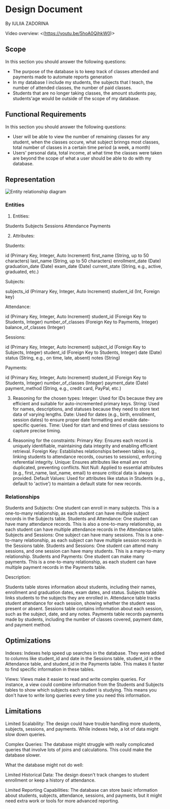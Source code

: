 # Design Document

By IULIIA ZADORINA

Video overview: <(https://youtu.be/5hoA0QjhkW0)>

## Scope

In this section you should answer the following questions:

* The purpose of the database is to keep track of classes attended and payments made to automate reports generation
* In my database I include my students, the subjects that I teach, the number of attended classes, the number of paid classes.
* Students that are no longer taking classes, the amount students pay, students'age would be outside of the scope of my database.

## Functional Requirements

In this section you should answer the following questions:

* User will be able to view the number of remaining classes for any student, when the classes occure, what subject brinngs most classes, total number of classes in a certain time period (a week, a month)
* Users' personal data, total income, at what time the classes were taken are beyond the scope of what a user should be able to do with my database.

## Representation

![Entity relationship diagram](entity_diagram.png)


### Entities

1. Entities:

Students
Subjects
Sessions
Attendance
Payments

2. Attributes:

Students:

id (Primary Key, Integer, Auto Increment)
first_name (String, up to 50 characters)
last_name (String, up to 50 characters)
enrollment_date (Date)
graduation_date (Date)
exam_date (Date)
current_state (String, e.g., active, graduated, etc.)

Subjects:

subjects_id (Primary Key, Integer, Auto Increment)
student_id (Int, Foreign key)

Attendance:

id (Primary Key, Integer, Auto Increment)
student_id (Foreign Key to Students, Integer)
number_of_classes (Foreign Key to Payments, Integer)
balance_of_classes (Integer)

Sessions:

id (Primary Key, Integer, Auto Increment)
subject_id (Foreign Key to Subjects, Integer)
student_id (Foreign Key to Students, Integer)
date (Date)
status (String, e.g., on time, late, absent)
notes (String)

Payments:

id (Primary Key, Integer, Auto Increment)
student_id (Foreign Key to Students, Integer)
number_of_classes (Integer)
payment_date (Date)
payment_method (String, e.g., credit card, PayPal, etc.)

3. Reasoning for the chosen types:
Integer: Used for IDs because they are efficient and suitable for auto-incremented primary keys.
String: Used for names, descriptions, and statuses because they need to store text data of varying lengths.
Date: Used for dates (e.g., birth, enrollment, session dates) to ensure proper date formatting and enable date-specific queries.
Time: Used for start and end times of class sessions to capture precise timing.

4. Reasoning for the constraints:
Primary Key: Ensures each record is uniquely identifiable, maintaining data integrity and enabling efficient retrieval.
Foreign Key: Establishes relationships between tables (e.g., linking students to attendance records, courses to sessions), enforcing referential integrity.
Unique: Ensures attributes like email are not duplicated, preventing conflicts.
Not Null: Applied to essential attributes (e.g., first_name, last_name, email) to ensure critical data is always provided.
Default Values: Used for attributes like status in Students (e.g., default to 'active') to maintain a default state for new records.

### Relationships

Students and Subjects: One student can enroll in many subjects. This is a one-to-many relationship, as each student can have multiple subject records in the Subjects table.
Students and Attendance: One student can have many attendance records. This is also a one-to-many relationship, as each student can have multiple attendance records in the Attendance table.
Subjects and Sessions: One subject can have many sessions. This is a one-to-many relationship, as each subject can have multiple session records in the Sessions table.
Students and Sessions: One student can attend many sessions, and one session can have many students. This is a many-to-many relationship.
Students and Payments: One student can make many payments. This is a one-to-many relationship, as each student can have multiple payment records in the Payments table.

Description:

Students table stores information about students, including their names, enrollment and graduation dates, exam dates, and status.
Subjects table links students to the subjects they are enrolled in.
Attendance table tracks student attendance for each session, showing whether the student was present or absent.
Sessions table contains information about each session, such as the subject, date, and any notes.
Payments table records payments made by students, including the number of classes covered, payment date, and payment method.

## Optimizations

Indexes: Indexes help speed up searches in the database. They were added to columns like student_id and date in the Sessions table, student_id in the Attendance table, and student_id in the Payments table. This makes it faster to find specific information in these tables.

Views: Views make it easier to read and write complex queries. For instance, a view could combine information from the Students and Subjects tables to show which subjects each student is studying. This means you don't have to write long queries every time you need this information.

## Limitations

Limited Scalability: The design could have trouble handling more students, subjects, sessions, and payments. While indexes help, a lot of data might slow down queries.

Complex Queries: The database might struggle with really complicated queries that involve lots of joins and calculations. This could make the database slower.

What the database might not do well:

Limited Historical Data: The design doesn't track changes to student enrollment or keep a history of attendance.

Limited Reporting Capabilities: The database can store basic information about students, subjects, attendance, sessions, and payments, but it might need extra work or tools for more advanced reporting.
